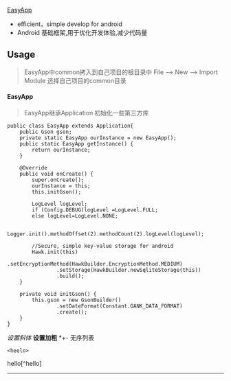 [EasyApp ](https://github.com/meikoz/EasyApp)
- efficient，simple develop for android
- Android 基础框架,用于优化开发体验,减少代码量

## Usage
>   EasyApp中common拷入到自己项目的根目录中
    File --> New --> Import Module 选择自己项目的common目录
    
#### EasyApp
>   EasyApp继承Application 初始化一些第三方库

```
public class EasyApp extends Application{
    public Gson gson;
    private static EasyApp ourInstance = new EasyApp();
    public static EasyApp getInstance() {
        return ourInstance;
    }

    @Override
    public void onCreate() {
        super.onCreate();
        ourInstance = this;
        this.initGson();

        LogLevel logLevel;
        if (Config.DEBUG)logLevel =LogLevel.FULL;
        else logLevel=LogLevel.NONE;

        Logger.init().methodOffset(2).methodCount(2).logLevel(logLevel);

        //Secure, simple key-value storage for android
        Hawk.init(this)
                .setEncryptionMethod(HawkBuilder.EncryptionMethod.MEDIUM)
                .setStorage(HawkBuilder.newSqliteStorage(this))
                .build();
    }

    private void initGson() {
        this.gson = new GsonBuilder()
                .setDateFormat(Constant.GANK_DATA_FORMAT)
                .create();
    }
}
```



*设置斜体*
**设置加粗**
*+- 无序列表


`<heelo>`

hello[^hello]

---
